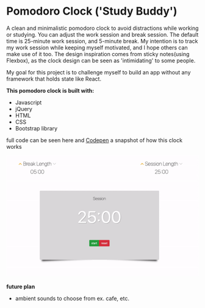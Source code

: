 # Pomodoro Clock ('Study Buddy')

A clean and minimalistic pomodoro clock to avoid distractions while working or studying.
You can adjust the work session and break session. The default time is 25-minute work session, and 5-minute break. 
My intention is to track my work session while keeping myself motivated, and I hope others can make use of it too.
The design inspiration comes from sticky notes(using Flexbox), as the clock design can be seen as 'intimidating' to some people. 

My goal for this project is to challenge myself to build an app without any framework that holds state like React.

**This pomodoro clock is built with:**
* Javascript
* jQuery
* HTML
* CSS
* Bootstrap library

full code can be seen here and [Codepen](https://codepen.io/opalkm/pen/ExgeGav)
a snapshot  of how this clock works

![demo](https://github.com/opalkmm/pomodoro-clock/blob/main/pomodoro-clock.gif)

**future plan**
* ambient sounds to choose from ex. cafe, etc.


